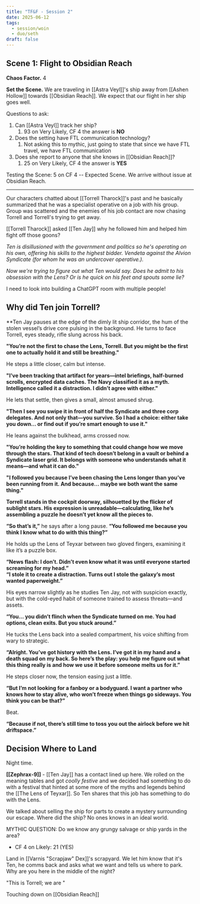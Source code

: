 ```yaml
---
title: "TF&F - Session 2"
date: 2025-06-12
tags:
  - session/woin
  - duo/seth
draft: false
---
```


## Scene 1: Flight to Obsidian Reach

**Chaos Factor.** 4

**Set the Scene.** We are traveling in [[Astra Veyl]]'s ship away from [[Ashen Hollow]] towards [[Obsidian Reach]]. We expect that our flight in her ship goes well.

Questions to ask:

1. Can [[Astra Veyl]] track her ship?
	1. 93 on Very Likely, CF 4 the answer is **NO**
2. Does the setting have FTL communication technology?
	1. Not asking this to mythic, just going to state that since we have FTL travel, we have FTL communication
3. Does she report to anyone that she knows in [[Obsidian Reach]]?
	1. 25 on Very Likely, CF 4 the answer is **YES**

Testing the Scene: 5 on CF 4 -- Expected Scene. We arrive without issue at Obsidian Reach.

---

Our characters chatted about [[Torrell Tharock]]'s past and he basically summarized that he was a specialist operative on a job with his group. Group was scattered and the enemies of his job contact are now chasing Torrell and Torrell's trying to get away.

[[Torrell Tharock]] asked [[Ten Jay]] why he followed him and helped him fight off those goons?

*Ten is disillusioned with the government and politics so he's operating on his own, offering his skills to the highest bidder. Vendeta against the Alvion Syndicate (for whom he was an undercover operative.).*

*Now we're trying to figure out what Ten would say. Does he admit to his obsession with the Lens? Or is he quick on his feet and spouts some lie?*

I need to look into building a ChatGPT room with multiple people!

## Why did Ten join Torrell?

**Ten Jay pauses at the edge of the dimly lit ship corridor, the hum of the stolen vessel’s drive core pulsing in the background. He turns to face Torrell, eyes steady, rifle slung across his back.

**"You’re not the first to chase the Lens, Torrell. But you might be the first one to actually hold it and still be breathing."**

He steps a little closer, calm but intense.

**"I’ve been tracking that artifact for years—intel briefings, half-burned scrolls, encrypted data caches. The Navy classified it as a myth. Intelligence called it a distraction. I didn’t agree with either."**

He lets that settle, then gives a small, almost amused shrug.

**"Then I see you swipe it in front of half the Syndicate and three corp delegates. And not only that—you survive. So I had a choice: either take you down… or find out if you’re smart enough to use it."**

He leans against the bulkhead, arms crossed now.

**"You’re holding the key to something that could change how we move through the stars. That kind of tech doesn’t belong in a vault or behind a Syndicate laser grid. It belongs with someone who understands what it means—and what it can do."**

**"I followed you because I’ve been chasing the Lens longer than you’ve been running from it. And because… maybe we both want the same thing."**

**Torrell stands in the cockpit doorway, silhouetted by the flicker of sublight stars. His expression is unreadable—calculating, like he’s assembling a puzzle he doesn’t yet know all the pieces to.**

**“So that’s it,”** he says after a long pause. **“You followed me because you think I know what to do with this thing?”**

He holds up the Lens of Teyxar between two gloved fingers, examining it like it’s a puzzle box.

**“News flash: I don’t. Didn’t even know what it was until everyone started screaming for my head.”**  
**“I stole it to create a distraction. Turns out I stole the galaxy’s most wanted paperweight.”**

His eyes narrow slightly as he studies Ten Jay, not with suspicion exactly, but with the cold-eyed habit of someone trained to assess threats—and assets.

**“You… you didn’t flinch when the Syndicate turned on me. You had options, clean exits. But you stuck around.”**

He tucks the Lens back into a sealed compartment, his voice shifting from wary to strategic.

**“Alright. You’ve got history with the Lens. I’ve got it in my hand and a death squad on my back. So here’s the play: you help me figure out what this thing really is and how we use it before someone melts us for it.”**

He steps closer now, the tension easing just a little.

**“But I’m not looking for a fanboy or a bodyguard. I want a partner who knows how to stay alive, who won’t freeze when things go sideways. You think you can be that?”**

Beat.

**“Because if not, there’s still time to toss you out the airlock before we hit driftspace.”**

## Decision Where to Land

Night time.

**[[Zephrax-9]]** - [[Ten Jay]] has a contact lined up here. We rolled on the meaning tables and got *coolly festive* and we decided had something to do with a festival that hinted at some more of the myths and legends behind the [[The Lens of Teyxar]]. So Ten shares that this job has something to do with the Lens.

We talked about selling the ship for parts to create a mystery surrounding our escape. Where did the ship? No ones knows in an ideal world.

MYTHIC QUESTION: Do we know any grungy salvage or ship yards in the area?
- CF 4 on Likely: 21 (YES)

Land in [[Varnis "Scrapjaw" Dex]]'s scrapyard. We let him know that it's Ten, he comms back and asks what we want and tells us where to park. Why are you here in the middle of the night?

"This is Torrell; we are "


Touching down on [[Obsidian Reach]]

